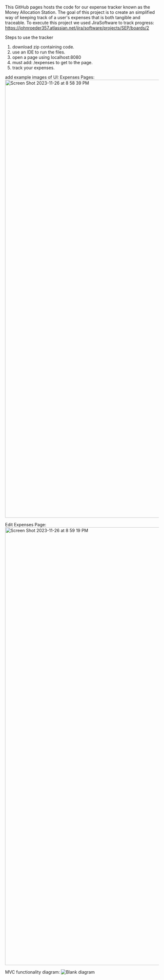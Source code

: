 This GitHub pages hosts the code for our expense tracker known as the Money Allocation Station. The goal of this project is to create an simplified way of keeping track of a user's expenses that is both tangible and traceable. To execute this project we used JiraSoftware to track progress: https://johnroeder357.atlassian.net/jira/software/projects/SEP/boards/2

Steps to use the tracker
1. download zip containing code.
2. use an IDE to run the files.
3. open a page using localhost:8080
4. must add: /expenses to get to the page.
5. track your expenses.

add example images of UI: 
Expenses Pages:
<img width="1430" alt="Screen Shot 2023-11-26 at 8 58 39 PM" src="https://github.com/JackBurright/SEProject/assets/122560394/57534252-b1b7-440c-b4d3-109e75f740af">

Edit Expenses Page:
<img width="1430" alt="Screen Shot 2023-11-26 at 8 59 19 PM" src="https://github.com/JackBurright/SEProject/assets/122560394/6185ca48-b5a3-4fc3-96f3-963715d65f28">



MVC functionality diagram: 
![Blank diagram](https://github.com/JackBurright/SEProject/assets/111766281/8d8134c1-e06e-418b-89f3-750fd4792e70)
